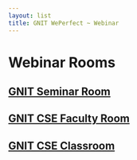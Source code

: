 ```yaml
---
layout: list
title: GNIT WePerfect ~ Webinar
---
```


# Webinar Rooms

## [GNIT Seminar Room](https://bbb.cyber4edu.org/b/sub-vrk-k64)

## [GNIT CSE Faculty Room](https://bbb.cyber4edu.org/b/sub-cgr-244)

## [GNIT CSE Classroom](https://bbb.cyber4edu.org/b/sub-4qr-t6m)


